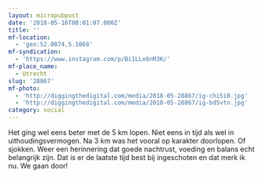 ```yaml
---
layout: micropubpost
date: '2018-05-16T08:01:07.000Z'
title: ''
mf-location:
  - 'geo:52.0874,5.1068'
mf-syndication:
  - 'https://www.instagram.com/p/Bi1LLx6nM3K/'
mf-place_name:
  - Utrecht
slug: '28867'
mf-photo:
  - 'http://diggingthedigital.com/media/2018-05-28867/ig-chi5i0.jpg'
  - 'http://diggingthedigital.com/media/2018-05-28867/ig-bd5vtn.jpg'
category: social
---
```

Het ging wel eens beter met de 5 km lopen. Niet eens in tijd als wel in uithoudingsvermogen. Na 3 km was het vooral op karakter doorlopen. Of sjokken. Weer een herinnering dat goede nachtrust, voeding en balans echt belangrijk zijn. Dat is er de laatste tijd best bij ingeschoten en dat merk ik nu. We gaan door!

